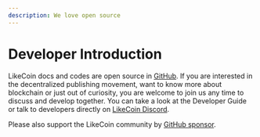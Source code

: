 ```yaml
---
description: We love open source
---
```


# Developer Introduction

LikeCoin docs and codes are open source in [GitHub](https://github.com/likecoin). If you are interested in the decentralized publishing movement, want to know more about blockchain or just out of curiosity, you are welcome to join us any time to discuss and develop together. You can take a look at the Developer Guide or talk to developers directly on [LikeCoin Discord](https://discord.com/invite/W4DQ6peZZZ).

Please also support the LikeCoin community by [GitHub sponsor](https://github.com/sponsors/likecoin).  


